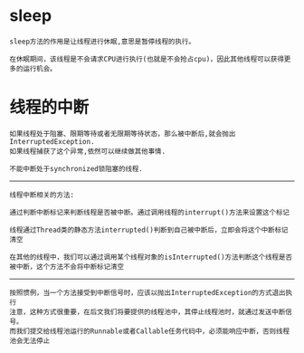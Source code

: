 # sleep

    sleep方法的作用是让线程进行休眠,意思是暂停线程的执行。
    
    在休眠期间，该线程是不会请求CPU进行执行(也就是不会抢占cpu)，因此其他线程可以获得更多的运行机会。

# 线程的中断

    如果线程处于阻塞、限期等待或者无限期等待状态，那么被中断后,就会抛出 InterruptedException.
    如果线程捕获了这个异常,依然可以继续做其他事情.
    
    不能中断处于synchronized锁阻塞的线程.

---

    线程中断相关的方法:

    通过判断中断标记来判断线程是否被中断。通过调用线程的interrupt()方法来设置这个标记
    
    线程通过Thread类的静态方法interrupted()判断到自己被中断后，立即会将这个中断标记清空
    
    在其他的线程中，我们可以通过调用某个线程对象的isInterrupted()方法判断这个线程是否被中断，这个方法不会将中断标记清空

---

    按照惯例，当一个方法接受到中断信号时，应该以抛出InterruptedException的方式退出执行
    注意，这种方式很重要，在后文我们将要提供的线程池中，其停止线程池时，就通过发送中断信号。
    而我们提交给线程池运行的Runnable或者Callable任务代码中，必须能响应中断，否则线程池会无法停止
